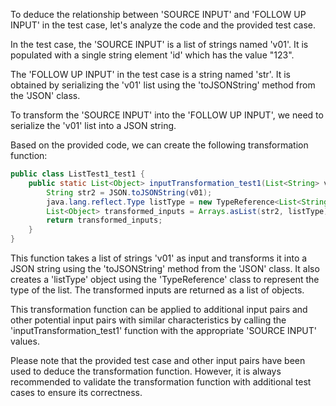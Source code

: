 To deduce the relationship between 'SOURCE INPUT' and 'FOLLOW UP INPUT' in the test case, let's analyze the code and the provided test case.

In the test case, the 'SOURCE INPUT' is a list of strings named 'v01'. It is populated with a single string element 'id' which has the value "123".

The 'FOLLOW UP INPUT' in the test case is a string named 'str'. It is obtained by serializing the 'v01' list using the 'toJSONString' method from the 'JSON' class.

To transform the 'SOURCE INPUT' into the 'FOLLOW UP INPUT', we need to serialize the 'v01' list into a JSON string.

Based on the provided code, we can create the following transformation function:

```java
public class ListTest1_test1 {
    public static List<Object> inputTransformation_test1(List<String> v01) {
        String str2 = JSON.toJSONString(v01);
        java.lang.reflect.Type listType = new TypeReference<List<String>>() {}.getType();
        List<Object> transformed_inputs = Arrays.asList(str2, listType);
        return transformed_inputs;
    }
}
```

This function takes a list of strings 'v01' as input and transforms it into a JSON string using the 'toJSONString' method from the 'JSON' class. It also creates a 'listType' object using the 'TypeReference' class to represent the type of the list. The transformed inputs are returned as a list of objects.

This transformation function can be applied to additional input pairs and other potential input pairs with similar characteristics by calling the 'inputTransformation_test1' function with the appropriate 'SOURCE INPUT' values.

Please note that the provided test case and other input pairs have been used to deduce the transformation function. However, it is always recommended to validate the transformation function with additional test cases to ensure its correctness.